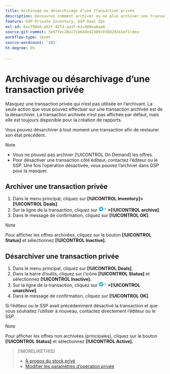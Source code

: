```yaml
---
title: Archivage ou désarchivage d’une transaction privée
description: Découvrez comment archiver ou ne plus archiver une transaction privée.
feature: DSP Private Inventory, DSP Deal IDs
exl-id: 6ecf90b6-a52f-42f3-aa3f-b2c489ea0aa8
source-git-commit: 3e47fec28a17cb64de42309c0368293e1ef1cdea
workflow-type: tm+mt
source-wordcount: '201'
ht-degree: 0%

---
```


# Archivage ou désarchivage d’une transaction privée

Masquez une transaction privée qui n’est pas utilisée en l’archivant. La seule action que vous pouvez effectuer sur une transaction archivée est de la désarchiver. La transaction archivée n’est pas affichée par défaut, mais elle est toujours disponible pour la création de rapports.

Vous pouvez désarchiver à tout moment une transaction afin de restaurer son état précédent.

>[!NOTE]
>
>* Vous ne pouvez pas archiver [!UICONTROL On Demand] les offres.
>* Pour désactiver une transaction côté éditeur, contactez l’éditeur ou le SSP. Une fois l’opération désactivée, vous pouvez l’archiver dans DSP pour la masquer.


## Archiver une transaction privée

1. Dans le menu principal, cliquez sur **[!UICONTROL Inventory]>[!UICONTROL Deals]**.
1. Sur la ligne de la transaction, cliquez sur ![Menu Options](/help/dsp/assets/options-menu.png) **>[!UICONTROL archive]**.
1. Dans le message de confirmation, cliquez sur **[!UICONTROL OK]**.

>[!NOTE]
>
>Pour afficher les offres archivées, cliquez sur le bouton **[!UICONTROL Status]** et sélectionnez **[!UICONTROL Inactive].**

## Désarchiver une transaction privée

1. Dans le menu principal, cliquez sur **[!UICONTROL Deals]**.
1. Dans la barre d’outils, cliquez sur l’icône **[!UICONTROL Status]** et sélectionnez **[!UICONTROL Inactive].**
1. Sur la ligne de la transaction, cliquez sur  ![Menu Options](/help/dsp/assets/options-menu.png) **>[!UICONTROL unarchive]**.
1. Dans le message de confirmation, cliquez sur **[!UICONTROL OK]**.

Si l’éditeur ou le SSP avait précédemment désactivé la transaction et que vous souhaitez l’utiliser à nouveau, contactez directement l’éditeur ou le SSP.

>[!NOTE]
>
>Pour afficher les offres non archivées (principales), cliquez sur le bouton **[!UICONTROL Status]** et sélectionnez **[!UICONTROL Active].**

>[!MORELIKETHIS]
>
>* [À propos du stock privé](private-inventory-about.md)
>* [Modifier les paramètres d’opération privée](/help/dsp/inventory/deal-id-edit.md)


